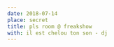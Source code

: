 ```yaml
---
date: 2018-07-14
place: secret
title: pls room @ freakshow
with: il est chelou ton son - dj
---
```

